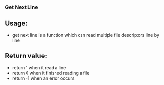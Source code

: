 ### Get Next Line

## Usage:
- get next line is a function which can read multiple file descriptors line by line

## Return value:
- return 1 when it read a line
- return 0 when it finished reading a file
- return -1 when an error occurs
